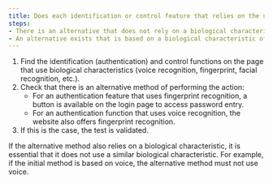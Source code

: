 ```yaml
---
title: Does each identification or control feature that relies on the use of [biological characteristics](#biological-characteristics) of the user comply with one of these conditions?
steps:
- There is an alternative that does not rely on a biological characteristic of the user.
- An alternative exists that is based on a biological characteristic of the user that is sufficiently different from the biological characteristic initially requested.
---
```

1. Find the identification (authentication) and control functions on the page that use biological characteristics (voice recognition, fingerprint, facial recognition, etc.).
2. Check that there is an alternative method of performing the action: 
	- For an authentication feature that uses fingerprint recognition, a button is available on the login page to access password entry.
	- For an authentication function that uses voice recognition, the website also offers fingerprint recognition.
3. If this is the case, the test is validated.

If the alternative method also relies on a biological characteristic, it is essential that it does not use a similar biological characteristic. For example, if the initial method is based on voice, the alternative method must not use voice.